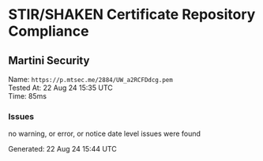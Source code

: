 # STIR/SHAKEN Certificate Repository Compliance

## Martini Security

Name: `https://p.mtsec.me/2884/UW_a2RCFDdcg.pem`\
Tested At: 22 Aug 24 15:35 UTC\
Time: 85ms

### Issues

no warning, or error, or notice date level issues were found

Generated: 22 Aug 24 15:44 UTC